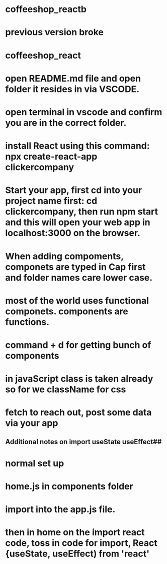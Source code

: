 # coffeeshop_reactb
# previous version broke

# coffeeshop_react

# open README.md file and open folder it resides in via VSCODE.
# open terminal in vscode and confirm you are in the correct folder.
# install React using this command: npx create-react-app clickercompany
# Start your app, first cd into your project name first: cd clickercompany, then run npm start and this will open your web app in localhost:3000 on the browser.
# When adding compoments, componets are typed in Cap first and folder names care lower case.
# most of the world uses functional componets. components are functions.
# command + d for getting bunch of components
# in javaScript class is taken already so for we className for css
# fetch to reach out, post some data via your app

## Additional notes on import useState useEffect##
# normal set up
# home.js in components folder
# import into the app.js file.

# then in home on the import react code, toss in code for import, React {useState, useEffect) from 'react'